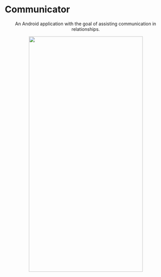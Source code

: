 # Communicator

<center>An Android application with the goal of assisting communication in relationships.</center>

<p align="center">
  <img width="355" height="733" src="https://i.imgur.com/cdtlxb2.png">
</p>
